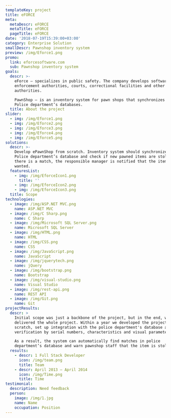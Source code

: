```yaml
---
templateKey: project
title: eFORCE
meta:
  metaDescr: eFORCE
  metaTitle: eFORCE
  pageTitle: eFORCE
date: '2018-07-19T15:39:00+03:00'
category: Enterprise Solution
smallDescr: Pawnshop inventory system
preview: /img/Eforce1.png
promo:
  link: eforcesoftware.com
  sub: Pawnshop inventory system
goals:
  descr: >-
    eForce — specializes in public safety. The company develops software for law
    enforcement authorities, courts, correctional facilities and other
    authorities. 

    PawnShop — is an inventory system for pawn shops that synchronizes with
    Police department’s databases.
  title: About the project
slider:
  - img: /img/Eforce1.png
  - img: /img/Eforce2.png
  - img: /img/Eforce3.png
  - img: /img/Eforce4.png
  - img: /img/Eforce5.png
solutions:
  descr: >-
    Develop ePawnShop from scratch. Inventory system should synchronize with
    Police department’s database and check if new pawned items are stolen. If
    there is a match, the responsible manager is notified that the item is
    wanted.
  featuresList:
    - img: /img/EforceIcon1.png
      title: ''
    - img: /img/EforceIcon2.png
    - img: /img/EforceIcon3.png
  title: Scope
technologies:
  - image: /img/ASP.NET MVC.png
    name: ASP.NET MVC
  - image: /img/C Sharp.png
    name: C Sharp
  - image: /img/Microsoft SQL Server.png
    name: Microsoft SQL Server
  - image: /img/HTML.png
    name: HTML
  - image: /img/CSS.png
    name: CSS
  - image: /img/JavaScript.png
    name: JavaScript
  - image: /img/jquerytech.png
    name: jQuery
  - image: /img/bootstrap.png
    name: Bootstrap
  - image: /img/visual-studio.png
    name: Visual Studio
  - image: /img/rest-api.png
    name: REST API
  - image: /img/Git.png
    name: Git
projectResults:
  descr: >
    Initial scope was just a backbone of the project, but in the end, we
    delivered the whole project. Within a year we developed the project from
    scratch, set up integration with the police department's database and item
    verification by serial numbers, characteristics and visual parameters.

    As a result, the system can automatically find matches in police
    department’s database and warn pawnshop staff that the item is stolen.
  results:
    - descr: 1 Full Stack Developer
      icon: /img/team.png
      title: Team
    - descr: April 2013 — April 2014
      icon: /img/Time.png
      title: Time
testimonial:
  description: Need feedback
  person:
    image: /img/1.jpg
    name: Name
    occupation: Position
---
```


